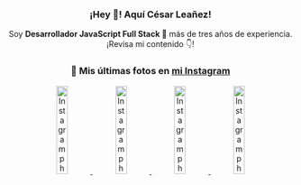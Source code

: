 <div align="center">

<h3>¡Hey 👋! Aquí César Leañez!</h3>

<p>Soy <strong>Desarrollador JavaScript Full Stack 🚀</strong> más de tres años de experiencia.<br />¡Revisa mi contenido 👇!</p>

### 📸 Mis últimas fotos en [mi Instagram](https://instagram.com/cesarsoftware.dev)


<a href='https://instagram.com/p/DKcTQWgxLum' target='_blank'>
  <img width='20%' src='https://instagram.frba4-3.fna.fbcdn.net/v/t51.2885-15/503849034_17919602952097059_4092165478866362923_n.jpg?stp=dst-jpg_e35_tt6&efg=eyJ2ZW5jb2RlX3RhZyI6IkZFRUQuaW1hZ2VfdXJsZ2VuLjE0NDB4MTQ0NS5zZHIuZjc1NzYxLmRlZmF1bHRfaW1hZ2UifQ&_nc_ht=instagram.frba4-3.fna.fbcdn.net&_nc_cat=103&_nc_oc=Q6cZ2QFrBS72D1ozs2x1NTK5Ej2s7eZeagou9PTDNFeV29vDPb3thQeYsGty4L1-dkYh-GA&_nc_ohc=nNVMJCDS8VoQ7kNvwFLnVV5&_nc_gid=Q2bkRheS5BuEvOU28V73_A&edm=ACWDqb8BAAAA&ccb=7-5&ig_cache_key=MzY0Njg3NDQ4NDgzMDY4MjAyMg%3D%3D.3-ccb7-5&oh=00_AfTaLNNv-cwIYDluu9mCemcF-pBk4BPMey-BQv2pIhbuRQ&oe=6874E165&_nc_sid=ee9879' alt='Instagram photo' />
</a>
<a href='https://instagram.com/p/DKcTCZnuO-S' target='_blank'>
  <img width='20%' src='https://scontent.cdninstagram.com/v/t51.75761-15/503168549_17919602796097059_3346483577265803486_n.jpg?stp=dst-jpg_e15_tt6&_nc_cat=105&ig_cache_key=MzY0Njg3MzUyNjA5NTkwMDU2Mg%3D%3D.3-ccb1-7&ccb=1-7&_nc_sid=58cdad&efg=eyJ2ZW5jb2RlX3RhZyI6InhwaWRzLjE5MTZ4MTA3OC5zZHIifQ%3D%3D&_nc_ohc=5t3eoqjwUZcQ7kNvwGUUGSe&_nc_oc=Adm3O94NUeF-ZtEY6_pf8rHWj-VYlUdmEmcpsFhU49uHTHbDU7SF80-qvte3t_XWlqY&_nc_ad=z-m&_nc_cid=1478&_nc_zt=23&_nc_ht=scontent.cdninstagram.com&_nc_gid=Q2bkRheS5BuEvOU28V73_A&oh=00_AfQDxlNVVLswfKvWaWItArvPAWejC2XawsZ5P5HCsnthaQ&oe=6874E7E3' alt='Instagram photo' />
</a>
<a href='https://instagram.com/p/DIt9Oknp-PZ' target='_blank'>
  <img width='20%' src='https://instagram.frba4-3.fna.fbcdn.net/v/t51.2885-15/491444712_17914409433097059_55076089485466172_n.jpg?stp=dst-jpg_e35_tt6&efg=eyJ2ZW5jb2RlX3RhZyI6IkZFRUQuaW1hZ2VfdXJsZ2VuLjU1MngzNDEuc2RyLmY3NTc2MS5kZWZhdWx0X2ltYWdlIn0&_nc_ht=instagram.frba4-3.fna.fbcdn.net&_nc_cat=103&_nc_oc=Q6cZ2QFrBS72D1ozs2x1NTK5Ej2s7eZeagou9PTDNFeV29vDPb3thQeYsGty4L1-dkYh-GA&_nc_ohc=Gs_AX3bZ61kQ7kNvwG9YIfC&_nc_gid=Q2bkRheS5BuEvOU28V73_A&edm=ACWDqb8BAAAA&ccb=7-5&ig_cache_key=MzYxNTgxNTM1ODA3ODI0Nzg5Nw%3D%3D.3-ccb7-5&oh=00_AfRwbeJWku3gGxGyt86vBgARH8SJapuPI6SunsSUpA949g&oe=6874D56B&_nc_sid=ee9879' alt='Instagram photo' />
</a>
<a href='https://instagram.com/p/DICt8_ruj1K' target='_blank'>
  <img width='20%' src='https://scontent.cdninstagram.com/v/t51.71878-15/487811720_2261442050918393_7784971145546330846_n.jpg?stp=dst-jpg_e15_tt6&_nc_cat=104&ig_cache_key=MzYwMzY0NDc1NTQ5MDc4MjUzOA%3D%3D.3-ccb1-7&ccb=1-7&_nc_sid=58cdad&efg=eyJ2ZW5jb2RlX3RhZyI6InhwaWRzLjY0MHgxMTU2LnNkciJ9&_nc_ohc=cRiVt8M6_IsQ7kNvwFBb0Zd&_nc_oc=AdnjvUT63jPSWHTK1efWP9ex_Mc2JijsDT-JL5kYj7Vs0izx8iA_VwMgV0IfzerGRXw&_nc_ad=z-m&_nc_cid=1478&_nc_zt=23&_nc_ht=scontent.cdninstagram.com&_nc_gid=Q2bkRheS5BuEvOU28V73_A&oh=00_AfQ3UpHpD8c33VBDQTbo_Or7jTINIlEep_7jvZXIYust2A&oe=6874FA64' alt='Instagram photo' />
</a>

</div>
